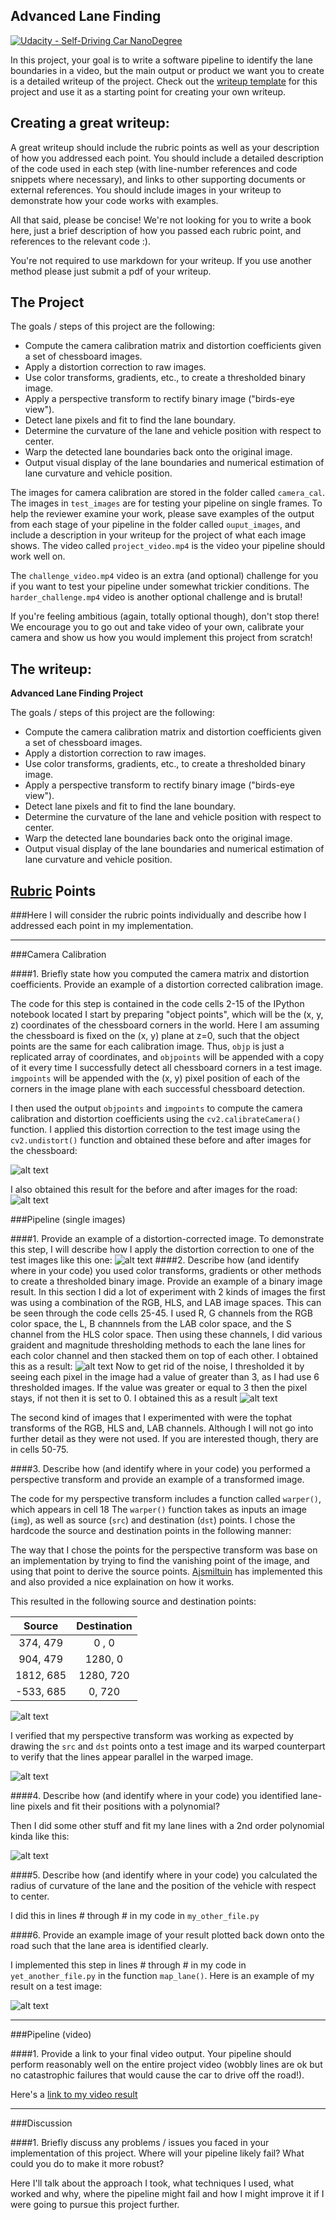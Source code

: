 ## Advanced Lane Finding
[![Udacity - Self-Driving Car NanoDegree](https://s3.amazonaws.com/udacity-sdc/github/shield-carnd.svg)](http://www.udacity.com/drive)


In this project, your goal is to write a software pipeline to identify the lane boundaries in a video, but the main output or product we want you to create is a detailed writeup of the project.  Check out the [writeup template](https://github.com/udacity/CarND-Advanced-Lane-Lines/blob/master/writeup_template.md) for this project and use it as a starting point for creating your own writeup.  

Creating a great writeup:
---
A great writeup should include the rubric points as well as your description of how you addressed each point.  You should include a detailed description of the code used in each step (with line-number references and code snippets where necessary), and links to other supporting documents or external references.  You should include images in your writeup to demonstrate how your code works with examples.  

All that said, please be concise!  We're not looking for you to write a book here, just a brief description of how you passed each rubric point, and references to the relevant code :). 

You're not required to use markdown for your writeup.  If you use another method please just submit a pdf of your writeup.

The Project
---

The goals / steps of this project are the following:

* Compute the camera calibration matrix and distortion coefficients given a set of chessboard images.
* Apply a distortion correction to raw images.
* Use color transforms, gradients, etc., to create a thresholded binary image.
* Apply a perspective transform to rectify binary image ("birds-eye view").
* Detect lane pixels and fit to find the lane boundary.
* Determine the curvature of the lane and vehicle position with respect to center.
* Warp the detected lane boundaries back onto the original image.
* Output visual display of the lane boundaries and numerical estimation of lane curvature and vehicle position.

The images for camera calibration are stored in the folder called `camera_cal`.  The images in `test_images` are for testing your pipeline on single frames.  To help the reviewer examine your work, please save examples of the output from each stage of your pipeline in the folder called `ouput_images`, and include a description in your writeup for the project of what each image shows.    The video called `project_video.mp4` is the video your pipeline should work well on.  

The `challenge_video.mp4` video is an extra (and optional) challenge for you if you want to test your pipeline under somewhat trickier conditions.  The `harder_challenge.mp4` video is another optional challenge and is brutal!

If you're feeling ambitious (again, totally optional though), don't stop there!  We encourage you to go out and take video of your own, calibrate your camera and show us how you would implement this project from scratch!


The writeup:
---

**Advanced Lane Finding Project**

The goals / steps of this project are the following:

* Compute the camera calibration matrix and distortion coefficients given a set of chessboard images.
* Apply a distortion correction to raw images.
* Use color transforms, gradients, etc., to create a thresholded binary image.
* Apply a perspective transform to rectify binary image ("birds-eye view").
* Detect lane pixels and fit to find the lane boundary.
* Determine the curvature of the lane and vehicle position with respect to center.
* Warp the detected lane boundaries back onto the original image.
* Output visual display of the lane boundaries and numerical estimation of lane curvature and vehicle position.

[//]: # (Image References)

[image1]: ./README_images/road_calibration.png "Chessboard Transformed"
[image2]: ./README_images/chessboard_calibration.png "Road Transformed"
[image3]: ./README_images/stacked_image.png "Stacked Image"
[image4]: ./README_images/thresholded_stacked_image.png "Thresholded Stacked Image"
[image5]: ./README_images/perspective_transformed_points.png "Thresholded Stacked Image"
[image6]: ./README_images/perspective_transformed_image.png "Thresholded Stacked Image"

## [Rubric](https://review.udacity.com/#!/rubrics/571/view) Points
###Here I will consider the rubric points individually and describe how I addressed each point in my implementation.  

---
###Camera Calibration

####1. Briefly state how you computed the camera matrix and distortion coefficients. Provide an example of a distortion corrected calibration image.

The code for this step is contained in the code cells 2-15 of the IPython notebook located 
I start by preparing "object points", which will be the (x, y, z) coordinates of the chessboard corners in the world. Here I am assuming the chessboard is fixed on the (x, y) plane at z=0, such that the object points are the same for each calibration image.  Thus, `objp` is just a replicated array of coordinates, and `objpoints` will be appended with a copy of it every time I successfully detect all chessboard corners in a test image.  `imgpoints` will be appended with the (x, y) pixel position of each of the corners in the image plane with each successful chessboard detection.  

I then used the output `objpoints` and `imgpoints` to compute the camera calibration and distortion coefficients using the `cv2.calibrateCamera()` function.  I applied this distortion correction to the test image using the `cv2.undistort()` function and obtained these before and after images for the chessboard: 

![alt text][image1]

I also obtained this result for the before and after images for the road:
![alt text][image2]


###Pipeline (single images)

####1. Provide an example of a distortion-corrected image.
To demonstrate this step, I will describe how I apply the distortion correction to one of the test images like this one:
![alt text][image2]
####2. Describe how (and identify where in your code) you used color transforms, gradients or other methods to create a thresholded binary image.  Provide an example of a binary image result.
In this section I did a lot of experiment with 2 kinds of images the first was using a combination of the RGB, HLS, and LAB image spaces. This can be seen through the code cells 25-45. I used R, G channels from the RGB color space, the L, B channnels from the LAB color space, and the S channel from the HLS color space. Then using these channels, I did various graident and magnitude thresholding methods to each the lane lines for each color channel and then stacked them on top of each other. I obtained this as a result:
![alt text][image3]
Now to get rid of the noise, I thresholded it by seeing each pixel in the image had a value of greater than 3, as I had use 6 thresholded images. If the value was greater or equal to 3 then the pixel stays, if not then it is set to 0. I obtained this as a result
![alt text][image4]

The second kind of images that I experimented with were the tophat transforms of the RGB, HLS and, LAB channels. Although I will not go into further detail as they were not used. If you are interested though, thery are in cells 50-75.

####3. Describe how (and identify where in your code) you performed a perspective transform and provide an example of a transformed image.

The code for my perspective transform includes a function called `warper()`, which appears in cell 18   The `warper()` function takes as inputs an image (`img`), as well as source (`src`) and destination (`dst`) points.  I chose the hardcode the source and destination points in the following manner:

The way that I chose the points for the perspective transform was base on an implementation by trying to find the vanishing point of the image, and using that point to derive the source points. [Ajsmiltuin](https://github.com/ajsmilutin/CarND-Advanced-Lane-Lines) has implemented this and also provided a nice explaination on how it works.

This resulted in the following source and destination points:

| Source        | Destination   | 
|:-------------:|:-------------:| 
| 374, 479      | 0  , 0        | 
| 904, 479      | 1280, 0      |
| 1812, 685     | 1280, 720      |
| -533, 685      | 0, 720|

![alt text][image5]


I verified that my perspective transform was working as expected by drawing the `src` and `dst` points onto a test image and its warped counterpart to verify that the lines appear parallel in the warped image.

![alt text][image6]

####4. Describe how (and identify where in your code) you identified lane-line pixels and fit their positions with a polynomial?

Then I did some other stuff and fit my lane lines with a 2nd order polynomial kinda like this:

![alt text][image5]

####5. Describe how (and identify where in your code) you calculated the radius of curvature of the lane and the position of the vehicle with respect to center.

I did this in lines # through # in my code in `my_other_file.py`

####6. Provide an example image of your result plotted back down onto the road such that the lane area is identified clearly.

I implemented this step in lines # through # in my code in `yet_another_file.py` in the function `map_lane()`.  Here is an example of my result on a test image:

![alt text][image6]

---

###Pipeline (video)

####1. Provide a link to your final video output.  Your pipeline should perform reasonably well on the entire project video (wobbly lines are ok but no catastrophic failures that would cause the car to drive off the road!).

Here's a [link to my video result](./project_video.mp4)

---

###Discussion

####1. Briefly discuss any problems / issues you faced in your implementation of this project.  Where will your pipeline likely fail?  What could you do to make it more robust?

Here I'll talk about the approach I took, what techniques I used, what worked and why, where the pipeline might fail and how I might improve it if I were going to pursue this project further.  


